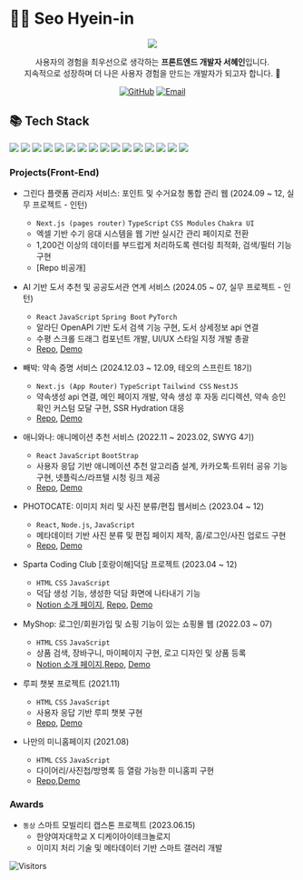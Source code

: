 # 👩‍💻 Seo Hyein-in 

<div align="center">
  <img src="https://capsule-render.vercel.app/api?type=waving&color=0:74c0fc,100:5c7cfa&height=200&section=header&text=Hi%20I'm%20Hyein!&fontSize=40&fontColor=ffffff&animation=fadeIn" />
</div>

<p align="center">
  사용자의 경험을 최우선으로 생각하는 <b>프론트엔드 개발자 서혜인</b>입니다. <br/>
  지속적으로 성장하며 더 나은 사용자 경험을 만드는 개발자가 되고자 합니다. 🌱
</p>

<div align="center">
  
[![GitHub](https://img.shields.io/badge/GitHub-puputia-181717?style=flat-square&logo=github&logoColor=white)](https://github.com/puputia)
[![Email](https://img.shields.io/badge/Email-sunny100487@naver.com-ffb703?style=flat-square&logo=gmail&logoColor=white)](mailto:sunny100487@naver.com)

</div>


## 📚 Tech Stack

<p align="left">

<!-- Frontend -->
  <img src="https://img.shields.io/badge/HTML-E34F26?style=for-the-badge&logo=html5&logoColor=white"/>
  <img src="https://img.shields.io/badge/CSS-1572B6?style=for-the-badge&logo=css3&logoColor=white"/>
  <img src="https://img.shields.io/badge/JavaScript-F7DF1E?style=for-the-badge&logo=javascript&logoColor=black"/>
  <img src="https://img.shields.io/badge/TypeScript-3178C6?style=for-the-badge&logo=typescript&logoColor=white"/>
  <img src="https://img.shields.io/badge/React-61DAFB?style=for-the-badge&logo=react&logoColor=black"/>
  <img src="https://img.shields.io/badge/Next.js-000000?style=for-the-badge&logo=nextdotjs&logoColor=white"/>
  <img src="https://img.shields.io/badge/React Query-FF4154?style=for-the-badge&logo=reactquery&logoColor=white"/>
  <img src="https://img.shields.io/badge/styled--components-DB7093?style=for-the-badge&logo=styled-components&logoColor=white"/>
  <img src="https://img.shields.io/badge/CSS%20Modules-000000?style=for-the-badge&logo=cssmodules&logoColor=white"/>
  <img src="https://img.shields.io/badge/Tailwind CSS-06B6D4?style=for-the-badge&logo=tailwindcss&logoColor=white"/>
  <img src="https://img.shields.io/badge/Chakra UI-319795?style=for-the-badge&logo=chakraui&logoColor=white"/>
  <img src="https://img.shields.io/badge/Vite-646CFF?style=for-the-badge&logo=vite&logoColor=white"/>
  <img src="https://img.shields.io/badge/Bootstrap-7952B3?style=for-the-badge&logo=bootstrap&logoColor=white"/>

<!-- Deployment & Tools -->
  <img src="https://img.shields.io/badge/Netlify-00C7B7?style=for-the-badge&logo=netlify&logoColor=white"/>
  <img src="https://img.shields.io/badge/Vercel-000000?style=for-the-badge&logo=vercel&logoColor=white"/>
  <img src="https://img.shields.io/badge/GitHub-181717?style=for-the-badge&logo=github&logoColor=white"/>

</p>

### Projects(Front-End)
- 그린다 플랫폼 관리자 서비스: 포인트 및 수거요청 통합 관리 웹 (2024.09 ~ 12, 실무 프로젝트 - 인턴)
  - `Next.js (pages router)` `TypeScript` `CSS Modules` `Chakra UI`
  - 엑셀 기반 수기 응대 시스템을 웹 기반 실시간 관리 페이지로 전환
  - 1,200건 이상의 데이터를 부드럽게 처리하도록 렌더링 최적화, 검색/필터 기능 구현
  - [Repo 비공개] 

- AI 기반 도서 추천 및 공공도서관 연계 서비스 (2024.05 ~ 07, 실무 프로젝트 - 인턴)
  - `React` `JavaScript` `Spring Boot` `PyTorch`
  - 알라딘 OpenAPI 기반 도서 검색 기능 구현, 도서 상세정보 api 연결
  - 수평 스크롤 드래그 컴포넌트 개발, UI/UX 스타일 지정 개발 총괄  
  - [Repo](https://github.com/BookWise2024/Front-end/tree/FE-TEST), [Demo](https://www.youtube.com/watch?v=AfKHhJPJ950)

- 빼박: 약속 증명 서비스 (2024.12.03 ~ 12.09, 테오의 스프린트 18기)
  - `Next.js (App Router)` `TypeScript` `Tailwind CSS` `NestJS`
  - 약속생성 api 연결, 메인 페이지 개발, 약속 생성 후 자동 리디렉션, 약속 승인 확인 커스텀 모달 구현, SSR Hydration 대응
  - [Repo](https://github.com/bbaebak/bbaebak-nextjs/), [Demo](https://bbaebak-nextjs.vercel.app/)

- 애니와나: 애니메이션 추천 서비스 (2022.11 ~ 2023.02, SWYG 4기)
  - `React` `JavaScript` `BootStrap`
  - 사용자 응답 기반 애니메이션 추천 알고리즘 설계, 카카오톡·트위터 공유 기능 구현, 넷플릭스/라프텔 시청 링크 제공
  - [Repo](https://github.com/puputia/Ani-wana), [Demo](https://aniwana.swygbro.com/)

- PHOTOCATE: 이미지 처리 및 사진 분류/편집 웹서비스 (2023.04 ~ 12)
  - `React`, `Node.js`, `JavaScript`
  - 메타데이터 기반 사진 분류 및 편집 페이지 제작, 홈/로그인/사진 업로드 구현
  - [Repo](https://github.com/Yongsoojin/capstone/tree/hyein), [Demo](https://youtu.be/ii06mfJS2Q8)

- Sparta Coding Club [호랑이해]덕담 프로젝트  (2023.04 ~ 12)
  - `HTML` `CSS` `JavaScript`
  - 덕담 생성 기능, 생성한 덕담 화면에 나타내기 기능
  - [Notion 소개 페이지](https://speckled-origami-292.notion.site/Sparta-Coding-Club-f88c68975a2f4099938bce0df55979de), [Repo](https://github.com/puputia/sparta-2022), [Demo](https://deokdam.spartacodingclub.kr/vyksfqaG8LJw/index.html)

- MyShop: 로그인/회원가입 및 쇼핑 기능이 있는 쇼핑몰 웹 (2022.03 ~ 07)
  - `HTML` `CSS` `JavaScript`
  - 상품 검색, 장바구니, 마이페이지 구현, 로고 디자인 및 상품 등록
  - [Notion 소개 페이지](https://speckled-origami-292.notion.site/MyShop-17ec3b0b1f474590b9d6ebd7fbc648da),[Repo](https://github.com/puputia/Myshop_project), [Demo](http://myshop2.s3-website.ap-northeast-2.amazonaws.com/#/)

- 루피 챗봇 프로젝트 (2021.11)
  - `HTML` `CSS` `JavaScript`
  - 사용자 응답 기반 루피 챗봇 구현
  - [Repo](https://github.com/puputia/Mogakko_JS), [Demo](https://puputia.github.io/Mogakko_JS/Day15/index.html)

- 나만의 미니홈페이지 (2021.08)
  - `HTML` `CSS` `JavaScript`
  - 다이어리/사진첩/방명록 등 열람 가능한 미니홈피 구현
  - [Repo](https://github.com/puputia/Mogakko_html-css),[Demo](https://puputia.github.io/mini-homepage//minihomepage.html)

### Awards
- `동상` 스마트 모빌리티 캡스톤 프로젝트 (2023.06.15)
  - 한양여자대학교 X 디케이아이테크놀로지
  - 이미지 처리 기술 및 메타데이터 기반 스마트 갤러리 개발
    
![Visitors](https://komarev.com/ghpvc/?username=puputia&color=blue&style=flat-square)

<!-- 
## 🔰 Status
<p align="center">
  
  <img height="180em"  src="https://github-readme-stats-zeta-lac.vercel.app/api?username=puputia&show_icons=true" />
  <img height="180em"  src="https://github-readme-stats-zeta-lac.vercel.app/api/top-langs/?username=puputia&layout=compact&hide=jupyter%20notebook" />



</p>
-->
<!-- token
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
-->
